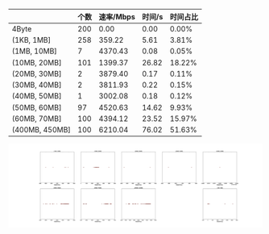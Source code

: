 |   |个数|速率/Mbps|时间/s|时间占比|
|---|---|---|---|---|
|4Byte|200|0.00|0.00|0.00%|
|(1KB, 1MB]|258|359.22|5.61|3.81%|
|(1MB, 10MB]|7|4370.43|0.08|0.05%|
|(10MB, 20MB]|101|1399.37|26.82|18.22%|
|(20MB, 30MB]|2|3879.40|0.17|0.11%|
|(30MB, 40MB]|2|3811.93|0.22|0.15%|
|(40MB, 50MB]|1|3002.08|0.18|0.12%|
|(50MB, 60MB]|97|4520.63|14.62|9.93%|
|(60MB, 70MB]|100|4394.12|23.52|15.97%|
|(400MB, 450MB]|100|6210.04|76.02|51.63%|

![](./速率分布.jpg)
